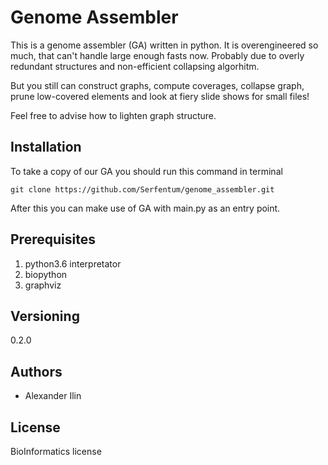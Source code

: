 # Genome Assembler
This is a genome assembler (GA) written in python. It is overengineered so much, that can't handle large enough fasts now. Probably due to overly redundant structures and non-efficient collapsing algorhitm. 

But you still can construct graphs, compute coverages, collapse graph, prune low-covered elements and look at fiery slide shows for small files!

Feel free to advise how to lighten graph structure.


## Installation
To take a copy of our GA you should run this command in terminal

`git clone https://github.com/Serfentum/genome_assembler.git`

After this you can make use of GA with main.py as an entry point.

## Prerequisites
1. python3.6 interpretator
2. biopython
3. graphviz


## Versioning
0.2.0


## Authors
* Alexander Ilin

## License
BioInformatics license
